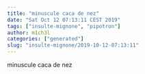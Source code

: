 ```yaml
---
title: "minuscule caca de nez"
date: "Sat Oct 12 07:13:11 CEST 2019"
tags: ["insulte-mignone", "pipotron"]
author: m1ch3l
categories: ["generated"]
slug: "insulte-mignone/2019-10-12-07:13:11"
---
```


minuscule caca de nez
